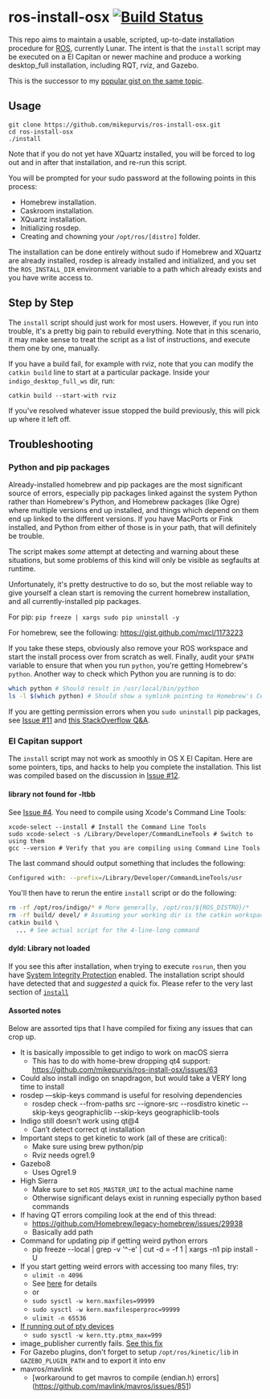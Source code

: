 ros-install-osx   [![Build Status](https://travis-ci.org/mikepurvis/ros-install-osx.svg?branch=master)](https://travis-ci.org/mikepurvis/ros-install-osx)
===============

This repo aims to maintain a usable, scripted, up-to-date installation procedure for
[ROS](http://ros.org), currently Lunar. The intent is that the `install` script may
be executed on a El Capitan or newer machine and produce a working desktop_full
installation, including RQT, rviz, and Gazebo.

This is the successor to my [popular gist on the same topic][1].

[1]: https://gist.github.com/mikepurvis/9837958


Usage
-----

```shell
git clone https://github.com/mikepurvis/ros-install-osx.git
cd ros-install-osx
./install
```

Note that if you do not yet have XQuartz installed, you will be forced to log out and
in after that installation, and re-run this script.

You will be prompted for your sudo password at the following points in this process:

   - Homebrew installation.
   - Caskroom installation.
   - XQuartz installation.
   - Initializing rosdep.
   - Creating and chowning your `/opt/ros/[distro]` folder.

The installation can be done entirely without sudo if Homebrew and XQuartz are already
installed, rosdep is already installed and initialized, and you set the `ROS_INSTALL_DIR`
environment variable to a path which already exists and you have write access to.


Step by Step
------------

The `install` script should just work for most users. However, if you run into trouble,
it's a pretty big pain to rebuild everything. Note that in this scenario, it may make
sense to treat the script as a list of instructions, and execute them one by one,
manually.

If you have a build fail, for example with rviz, note that you can modify the `catkin build`
line to start at a particular package. Inside your `indigo_desktop_full_ws` dir, run:

    catkin build --start-with rviz

If you've resolved whatever issue stopped the build previously, this will pick up where
it left off.


## Troubleshooting

### Python and pip packages

Already-installed homebrew and pip packages are the most significant source of errors,
especially pip packages linked against the system Python rather than Homebrew's Python,
and Homebrew packages (like Ogre) where multiple versions end up installed, and things
which depend on them end up linked to the different versions. If you have MacPorts or
Fink installed, and Python from either of those is in your path, that will definitely
be trouble.

The script makes _some_ attempt at detecting and warning about these situations, but some
problems of this kind will only be visible as segfaults at runtime.

Unfortunately, it's pretty destructive to do so, but the most reliable way to give
yourself a clean start is removing the current homebrew installation, and all
currently-installed pip packages.

For pip: `pip freeze | xargs sudo pip uninstall -y`

For homebrew, see the following: https://gist.github.com/mxcl/1173223

If you take these steps, obviously also remove your ROS workspace and start the install
process over from scratch as well. Finally, audit your `$PATH` variable to ensure that
when you run `python`, you're getting Homebrew's `python`.
Another way to check which Python you are running is to do:

```bash
which python # Should result in /usr/local/bin/python
ls -l $(which python) # Should show a symlink pointing to Homebrew's Cellar
```

If you are getting permission errors when you `sudo uninstall` pip packages,
see [Issue #11](https://github.com/mikepurvis/ros-install-osx/issues/11) and
[this StackOverflow Q&A](http://stackoverflow.com/a/35051066/2653356).

### El Capitan support

The `install` script may not work as smoothly in OS X El Capitan.
Here are some pointers, tips, and hacks to help you complete the installation.
This list was compiled based on the discussion in [Issue #12](https://github.com/mikepurvis/ros-install-osx/issues/12).

#### library not found for -ltbb

See [Issue #4](https://github.com/mikepurvis/ros-install-osx/issues/4).
You need to compile using Xcode's Command Line Tools:

```shell
xcode-select --install # Install the Command Line Tools
sudo xcode-select -s /Library/Developer/CommandLineTools # Switch to using them
gcc --version # Verify that you are compiling using Command Line Tools
```

The last command should output something that includes the following:

```bash
Configured with: --prefix=/Library/Developer/CommandLineTools/usr
```

You'll then have to rerun the entire `install` script or do the following:

```bash
rm -rf /opt/ros/indigo/* # More generally, /opt/ros/${ROS_DISTRO}/*
rm -rf build/ devel/ # Assuming your working dir is the catkin workspace
catkin build \
  ... # See actual script for the 4-line-long command
```

#### dyld: Library not loaded

If you see this after installation, when trying to execute `rosrun`, then you
have [System Integrity Protection](https://support.apple.com/en-us/HT204899) enabled.
The installation script should have detected that and *suggested* a quick fix.
Please refer to the very last section of 
[`install`](https://github.com/mikepurvis/ros-install-osx/blob/master/install)

#### Assorted notes

Below are assorted tips that I have compiled for fixing any issues that can crop up.

* It is basically impossible to get indigo to work on macOS sierra
    * This has to do with home-brew dropping qt4 support: https://github.com/mikepurvis/ros-install-osx/issues/63
* Could also install indigo on snapdragon, but would take a VERY long time to install
* rosdep —skip-keys command is useful for resolving dependencies
    * rosdep check --from-paths src --ignore-src --rosdistro kinetic --skip-keys geographiclib --skip-keys geographiclib-tools
* Indigo still doesn’t work using qt@4
    * Can’t detect correct qt installation
* Important steps to get kinetic to work (all of these are critical):
    * Make sure using brew python/pip
    * Rviz needs ogre1.9
* Gazebo8
    * Uses Ogre1.9
* High Sierra
    * Make sure to set `ROS_MASTER_URI` to the actual machine name
    * Otherwise significant delays exist in running especially python based commands
* If having QT errors compiling look at the end of this thread:
    * https://github.com/Homebrew/legacy-homebrew/issues/29938
    * Basically add path
* Command for updating pip if getting weird python errors
    * pip freeze --local | grep -v '^\-e' | cut -d = -f 1  | xargs -n1 pip install -U
* If you start getting weird errors with accessing too many files, try:
	* `ulimit -n 4096`
	* See [here](https://superuser.com/questions/433746/is-there-a-fix-for-the-too-many-open-files-in-system-error-on-os-x-10-7-1) for details
	* or
	* `sudo sysctl -w kern.maxfiles=99999`
	* `sudo sysctl -w kern.maxfilesperproc=99999`
	* `ulimit -n 65536`
* [If running out of pty devices](https://codybonney.com/increase-the-max-number-of-ptys-on-os-x-10-8-3/)
	* `sudo sysctl -w kern.tty.ptmx_max=999`
* image_publisher currently fails. [See this fix](https://github.com/ros-perception/image_pipeline/pull/304)
* For Gazebo plugins, don't forget to setup `/opt/ros/kinetic/lib` in `GAZEBO_PLUGIN_PATH` and to export it into env
* mavros/mavlink
	* [workaround to get mavros to compile (endian.h) errors] (https://github.com/mavlink/mavros/issues/851)